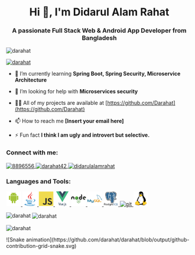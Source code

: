 <h1 align="center">Hi 👋, I'm Didarul Alam Rahat</h1>
<h3 align="center">A passionate Full Stack Web & Android App Developer from Bangladesh</h3>

<p align="left">
  <img src="https://komarev.com/ghpvc/?username=darahat&label=Profile%20views&color=0e75b6&style=flat" alt="darahat" />
</p>

<p align="left">
  <a href="https://github.com/ryo-ma/github-profile-trophy">
    <img src="https://github-profile-trophy.vercel.app/?username=darahat&theme=radical&no-bg=true&margin-w=10" alt="darahat" />
  </a>
</p>

- 🌱 I’m currently learning **Spring Boot, Spring Security, Microservice Architecture**

- 🤝 I’m looking for help with **Microservices security**

- 👨‍💻 All of my projects are available at [https://github.com/Darahat](https://github.com/Darahat)

- 📫 How to reach me **[Insert your email here]**

- ⚡ Fun fact **I think I am ugly and introvert but selective.**

<h3 align="left">Connect with me:</h3>
<p align="left">
  <a href="https://stackoverflow.com/users/8896556" target="blank">
    <img align="center" src="https://raw.githubusercontent.com/rahuldkjain/github-profile-readme-generator/master/src/images/icons/Social/stack-overflow.svg" alt="8896556" height="30" width="40" />
  </a>
  <a href="https://twitter.com/darahat42" target="blank">
    <img align="center" src="https://raw.githubusercontent.com/rahuldkjain/github-profile-readme-generator/master/src/images/icons/Social/twitter.svg" alt="darahat42" height="30" width="40" />
  </a>
  <a href="https://www.linkedin.com/in/didarulalamrahat" target="blank">
    <img align="center" src="https://raw.githubusercontent.com/rahuldkjain/github-profile-readme-generator/master/src/images/icons/Social/linkedin.svg" alt="didarulalamrahat" height="30" width="40" />
  </a>
</p>

<h3 align="left">Languages and Tools:</h3>
<p align="left">
  <a href="https://developer.android.com" target="_blank">
    <img src="https://raw.githubusercontent.com/devicons/devicon/master/icons/android/android-original-wordmark.svg" alt="android" width="40" height="40"/>
  </a>
  <a href="https://www.java.com" target="_blank">
    <img src="https://raw.githubusercontent.com/devicons/devicon/master/icons/java/java-original.svg" alt="java" width="40" height="40"/>
  </a>
  <a href="https://developer.mozilla.org/en-US/docs/Web/JavaScript" target="_blank">
    <img src="https://raw.githubusercontent.com/devicons/devicon/master/icons/javascript/javascript-original.svg" alt="javascript" width="40" height="40"/>
  </a>
  <a href="https://vuejs.org/" target="_blank">
    <img src="https://raw.githubusercontent.com/devicons/devicon/master/icons/vuejs/vuejs-original-wordmark.svg" alt="vuejs" width="40" height="40"/>
  </a>
  <a href="https://nodejs.org" target="_blank">
    <img src="https://raw.githubusercontent.com/devicons/devicon/master/icons/nodejs/nodejs-original-wordmark.svg" alt="nodejs" width="40" height="40"/>
  </a>
  <a href="https://www.mysql.com/" target="_blank">
    <img src="https://raw.githubusercontent.com/devicons/devicon/master/icons/mysql/mysql-original-wordmark.svg" alt="mysql" width="40" height="40"/>
  </a>
  <a href="https://www.postgresql.org" target="_blank">
    <img src="https://raw.githubusercontent.com/devicons/devicon/master/icons/postgresql/postgresql-original-wordmark.svg" alt="postgresql" width="40" height="40"/>
  </a>
  <a href="https://git-scm.com/" target="_blank">
    <img src="https://www.vectorlogo.zone/logos/git-scm/git-scm-icon.svg" alt="git" width="40" height="40"/>
  </a>
  <a href="https://www.linux.org/" target="_blank">
    <img src="https://raw.githubusercontent.com/devicons/devicon/master/icons/linux/linux-original.svg" alt="linux" width="40" height="40"/>
  </a>
</p>

<p><img align="left" src="https://github-readme-stats.vercel.app/api/top-langs?username=darahat&show_icons=true&locale=en&layout=compact" alt="darahat" /></p>

<p>&nbsp;<img align="center" src="https://github-readme-stats.vercel.app/api?username=darahat&show_icons=true&locale=en" alt="darahat" /></p>

<p><img align="center" src="https://github-readme-streak-stats.herokuapp.com/?user=darahat&" alt="darahat" /></p>

<div>
  <!-- GitHub Contribution Snake Animation -->
  ![Snake animation](https://github.com/darahat/darahat/blob/output/github-contribution-grid-snake.svg)
</div>
